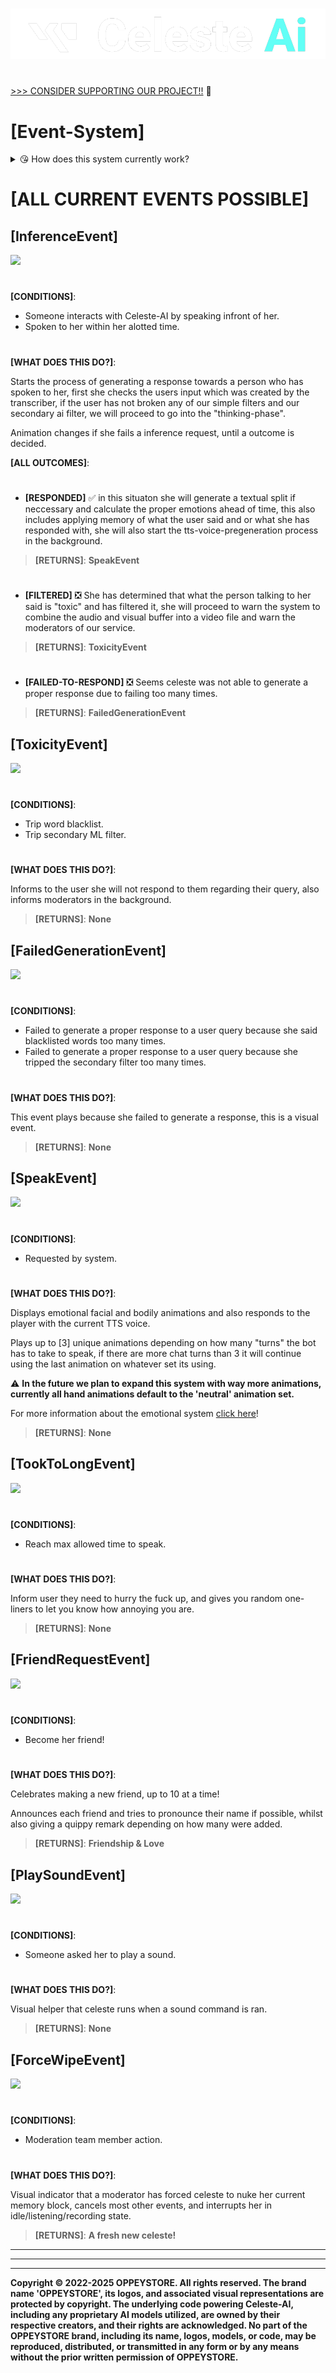 #
<img src="../../informational/resources/logo.png"/>

#
[>>> CONSIDER SUPPORTING OUR PROJECT!!](../../informational/pages/support.md) 💖

# [Event-System]

<details>
<summary>😘 How does this system currently work?</summary>
<br>

1.  **Event system basics**:
This system allows celeste to run custom code with a priority system in mind, this means that events with higher priority will run first compared to lower priority ones, this is good for when we want to passively run code and display things to people without completely overwriting her other behavior.

2.  **Priority based events**:
Only one event can be ran at a time, however celeste will keep running events in succession till the event list is empty, then she will be able to go into standard operation mode.

3.  **Early cancellation possible.**:
Under specific situations this system can have its effects cancelled early.

</details>

#

# [ALL CURRENT EVENTS POSSIBLE]
## [InferenceEvent]
<img src="../../informational/resources/eventdemo/inferencing.gif"/>

#
**[CONDITIONS]**:
* Someone interacts with Celeste-AI by speaking infront of her.
* Spoken to her within her alotted time.
#
**[WHAT DOES THIS DO?]**:

Starts the process of generating a response towards a person who has spoken to her, first she checks the users input which was created by the transcriber, if the user has not broken any of our simple filters and our secondary ai filter, we will proceed to go into the "thinking-phase".

Animation changes if she fails a inference request, until a outcome is decided.

**[ALL OUTCOMES]**:

#
* **[RESPONDED]** ✅
in this situaton she will generate a textual split if neccessary and calculate the proper emotions ahead of time, this also includes applying memory of what the user said and or what she has responded with, she will also start the tts-voice-pregeneration process in the background.

>**[RETURNS]**: **SpeakEvent**
#
* **[FILTERED]**  ❎
She has determined that what the person talking to her said is "toxic" and has filtered it, she will proceed to warn the system to combine the audio and visual buffer into a video file and warn the moderators of our service.
>**[RETURNS]**: **ToxicityEvent**
#
* **[FAILED-TO-RESPOND]**  ❎
Seems celeste was not able to generate a proper response due to failing too many times.
>**[RETURNS]**: **FailedGenerationEvent**

## [ToxicityEvent]
<img src="../../informational/resources/eventdemo/toxicity.gif"/>

#
**[CONDITIONS]**:
* Trip word blacklist.
* Trip secondary ML filter.
#
**[WHAT DOES THIS DO?]**:

Informs to the user she will not respond to them regarding their query, also informs moderators in the background.

>**[RETURNS]**: **None**

## [FailedGenerationEvent]
<img src="../../informational/resources/eventdemo/failedgenerate.gif"/>

#
**[CONDITIONS]**:
* Failed to generate a proper response to a user query because she said blacklisted words too many times.
* Failed to generate a proper response to a user query because she tripped the secondary filter too many times.
#
**[WHAT DOES THIS DO?]**:

This event plays because she failed to generate a response, this is a visual event.

>**[RETURNS]**: **None**

## [SpeakEvent]
<img src="../../informational/resources/eventdemo/speaking.gif"/>

#
**[CONDITIONS]**:
* Requested by system.
#
**[WHAT DOES THIS DO?]**:

Displays emotional facial and bodily animations and also responds to the player with the current TTS voice.

Plays up to [3] unique animations depending on how many "turns" the bot has to take to speak, if there are more chat turns than 3 it will continue using the last animation on whatever set its using.

⚠️ **In the future we plan to expand this system with way more animations, currently all hand animations default to the 'neutral' animation set.**

For more information about the emotional system [click here](../pages/emotions.md)!

>**[RETURNS]**: **None**

## [TookToLongEvent]
<img src="../../informational/resources/eventdemo/took_too_long.gif"/>

#
**[CONDITIONS]**:
* Reach max allowed time to speak.
#
**[WHAT DOES THIS DO?]**:

Inform user they need to hurry the fuck up, and gives you random one-liners to let you know how annoying you are.

>**[RETURNS]**: **None**
## [FriendRequestEvent]
<img src="../../informational/resources/eventdemo/friend.gif"/>

#
**[CONDITIONS]**:
* Become her friend!
#
**[WHAT DOES THIS DO?]**:

Celebrates making a new friend, up to 10 at a time!

Announces each friend and tries to pronounce their name if possible, whilst
also giving a quippy remark depending on how many were added.

>**[RETURNS]**: **Friendship & Love**


## [PlaySoundEvent]
<img src="../../informational/resources/eventdemo/playsound.gif"/>

#
**[CONDITIONS]**:
* Someone asked her to play a sound.
#
**[WHAT DOES THIS DO?]**:

Visual helper that celeste runs when a sound command is ran.

>**[RETURNS]**: **None**

## [ForceWipeEvent]
<img src="../../informational/resources/eventdemo/forcewipe.gif"/>

#
**[CONDITIONS]**:
* Moderation team member action.
#
**[WHAT DOES THIS DO?]**:

Visual indicator that a moderator has forced celeste to nuke her current memory block, cancels most other events, and interrupts her in idle/listening/recording state.

>**[RETURNS]**: **A fresh new celeste!**


---
---
---
**Copyright © 2022-2025 OPPEYSTORE. All rights reserved. The brand name 'OPPEYSTORE', its logos, and associated visual representations are protected by copyright. The underlying code powering Celeste-AI, including any proprietary AI models utilized, are owned by their respective creators, and their rights are acknowledged. No part of the OPPEYSTORE brand, including its name, logos, models, or code, may be reproduced, distributed, or transmitted in any form or by any means without the prior written permission of OPPEYSTORE.**

